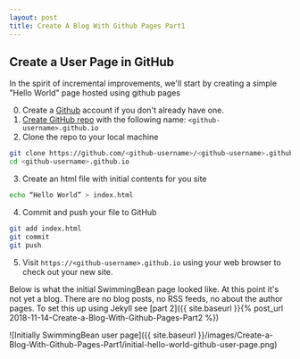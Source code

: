 ```yaml
---
layout: post
title: Create A Blog With Github Pages Part1
---
```

## Create a User Page in GitHub

In the spirit of incremental improvements, we'll start by creating a simple "Hello World" page hosted using github pages

0. Create a [Github](https://github.com/) account if you don't already have one.
1. [Create GitHub repo](https://help.github.com/articles/create-a-repo/) with the following name: `<github-username>.github.io`
2. Clone the repo to your local machine
```bash
git clone https://github.com/<github-username>/<github-username>.github.io.git
cd <github-username>.github.io
```
3. Create an html file with initial contents for you site
```bash
echo “Hello World” > index.html
```
4. Commit and push your file to GitHub
```bash
git add index.html
git commit
git push
```
5. Visit `https://<github-username>.github.io` using your web browser to check out your new site.

Below is what the initial SwimmingBean page looked like. At this point it's not yet a blog. There are no blog posts, no RSS feeds, no
about the author pages. To set this up using Jekyll see [part 2]({{ site.baseurl }}{% post_url 2018-11-14-Create-a-Blog-With-Github-Pages-Part2 %})

![Initially SwimmingBean user page]({{ site.baseurl }}/images/Create-a-Blog-With-Github-Pages-Part1/initial-hello-world-github-user-page.png)

